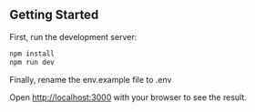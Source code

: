 ## Getting Started

First, run the development server:

```bash
npm install
npm run dev
```

Finally, rename the env.example file to .env

Open [http://localhost:3000](http://localhost:3000) with your browser to see the result.
